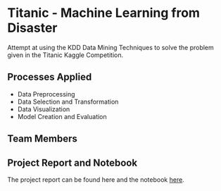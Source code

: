 # Titanic - Machine Learning from Disaster

Attempt at using the KDD Data Mining Techniques to solve the problem given in the Titanic Kaggle Competition.

## Processes Applied
- Data Preprocessing
- Data Selection and Transformation 
- Data Visualization 
- Model Creation and Evaluation

## Team Members

## Project Report and Notebook
The project report can be found here and the notebook [here](https://www.kaggle.com/areezy/data-mining-project).
